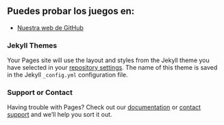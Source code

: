 ## Puedes probar los juegos en:

 - [Nuestra web de GitHub](https://adripang.github.io/DVI/)

### Jekyll Themes

Your Pages site will use the layout and styles from the Jekyll theme you have selected in your [repository settings](https://github.com/AdriPanG/DVI/settings). The name of this theme is saved in the Jekyll `_config.yml` configuration file.

### Support or Contact

Having trouble with Pages? Check out our [documentation](https://help.github.com/categories/github-pages-basics/) or [contact support](https://github.com/contact) and we’ll help you sort it out.
